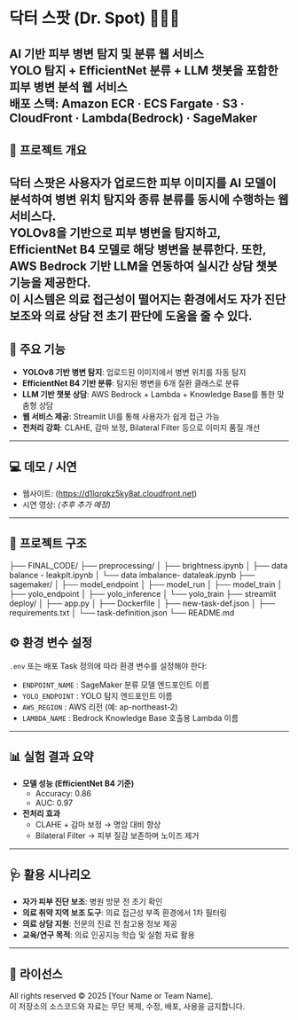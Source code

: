 # 닥터 스팟 (Dr. Spot) 🔬👨‍⚕️
AI 기반 피부 병변 탐지 및 분류 웹 서비스  
YOLO 탐지 + EfficientNet 분류 + LLM 챗봇을 포함한 피부 병변 분석 웹 서비스  
**배포 스택:** Amazon ECR · ECS Fargate · S3 · CloudFront · Lambda(Bedrock) · SageMaker
---
## 📌 프로젝트 개요
닥터 스팟은 사용자가 업로드한 피부 이미지를 AI 모델이 분석하여 **병변 위치 탐지**와 **종류 분류**를 동시에 수행하는 웹 서비스다.  
YOLOv8을 기반으로 피부 병변을 탐지하고, EfficientNet B4 모델로 해당 병변을 분류한다. 또한, AWS Bedrock 기반 LLM을 연동하여 **실시간 상담 챗봇** 기능을 제공한다.  
이 시스템은 의료 접근성이 떨어지는 환경에서도 **자가 진단 보조**와 **의료 상담 전 초기 판단**에 도움을 줄 수 있다.
---
## 🚀 주요 기능
- **YOLOv8 기반 병변 탐지**: 업로드된 이미지에서 병변 위치를 자동 탐지  
- **EfficientNet B4 기반 분류**: 탐지된 병변을 6개 질환 클래스로 분류  
- **LLM 기반 챗봇 상담**: AWS Bedrock + Lambda + Knowledge Base를 통한 맞춤형 상담  
- **웹 서비스 제공**: Streamlit UI를 통해 사용자가 쉽게 접근 가능  
- **전처리 강화**: CLAHE, 감마 보정, Bilateral Filter 등으로 이미지 품질 개선  
---
## 💻 데모 / 시연
- 웹사이트: (https://d1lqrqkz5ky8at.cloudfront.net)  
- 시연 영상: *(추후 추가 예정)*  
---
## 📂 프로젝트 구조

├── FINAL_CODE/
├── preprocessing/
│   ├── brightness.ipynb
│   ├── data balance - leakplt.ipynb
│   └── data imbalance- dataleak.ipynb
├── sagemaker/
│   ├── model_endpoint
│   ├── model_run
│   ├── model_train
│   ├── yolo_endpoint
│   ├── yolo_inference
│   └── yolo_train
├── streamlit deploy/
│   ├── app.py
│   ├── Dockerfile
│   ├── new-task-def.json
│   ├── requirements.txt
│   └── task-definition.json
└── README.md
## ⚙️ 환경 변수 설정
`.env` 또는 배포 Task 정의에 따라 환경 변수를 설정해야 한다:
- `ENDPOINT_NAME` : SageMaker 분류 모델 엔드포인트 이름  
- `YOLO_ENDPOINT` : YOLO 탐지 엔드포인트 이름  
- `AWS_REGION` : AWS 리전 (예: ap-northeast-2)  
- `LAMBDA_NAME` : Bedrock Knowledge Base 호출용 Lambda 이름  
---
## 📊 실험 결과 요약
- **모델 성능 (EfficientNet B4 기준)**  
  - Accuracy: 0.86  
  - AUC: 0.97  
- **전처리 효과**  
  - CLAHE + 감마 보정 → 명암 대비 향상  
  - Bilateral Filter → 피부 질감 보존하며 노이즈 제거  
---
## 🩺 활용 시나리오
- **자가 피부 진단 보조**: 병원 방문 전 초기 확인  
- **의료 취약 지역 보조 도구**: 의료 접근성 부족 환경에서 1차 필터링  
- **의료 상담 지원**: 전문의 진료 전 참고용 정보 제공  
- **교육/연구 목적**: 의료 인공지능 학습 및 실험 자료 활용  
---
## 📜 라이선스
All rights reserved © 2025 [Your Name or Team Name].  
이 저장소의 소스코드와 자료는 무단 복제, 수정, 배포, 사용을 금지합니다.
